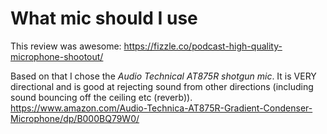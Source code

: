 # What mic should I use

This review was awesome: https://fizzle.co/podcast-high-quality-microphone-shootout/

Based on that I chose the  *Audio Technical AT875R shotgun mic*. It is VERY
directional and is good at rejecting sound from other directions (including
sound bouncing off the ceiling etc (reverb)).
https://www.amazon.com/Audio-Technica-AT875R-Gradient-Condenser-Microphone/dp/B000BQ79W0/

